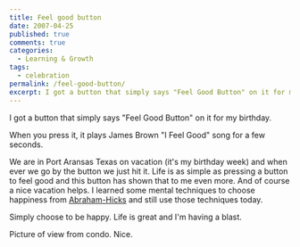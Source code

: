 ```yaml
---
title: Feel good button
date: 2007-04-25
published: true
comments: true
categories:
  - Learning & Growth
tags:
  - celebration
permalink: /feel-good-button/
excerpt: I got a button that simply says "Feel Good Button" on it for my birthday.
---
```

I got a button that simply says "Feel Good Button" on it for my birthday.

When you press it, it plays James Brown "I Feel Good" song for a few seconds.

We are in Port Aransas Texas on vacation (it's my birthday week) and when ever we go by the button we just hit it. Life is as simple as pressing a button to feel good and this button has shown that to me even more. And of course a nice vacation helps.
I learned some mental techniques to choose happiness from <a href="http://www.abraham-hicks.com" rel="nofollow">Abraham-Hicks</a> and still use those techniques today.

Simply choose to be happy. Life is great and I'm having a blast.

Picture of view from condo. Nice.